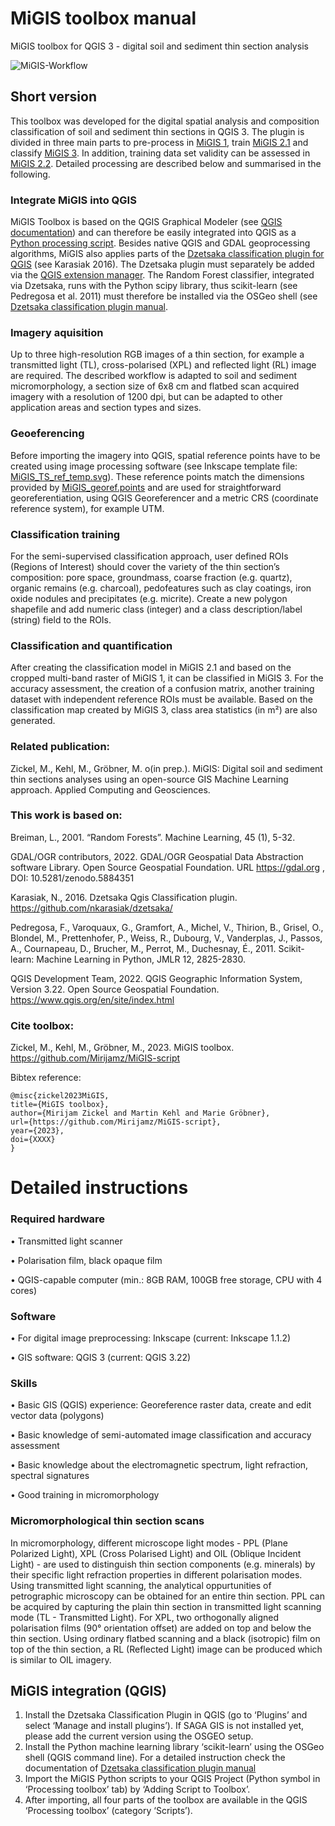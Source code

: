 # MiGIS toolbox manual
MiGIS toolbox for QGIS 3 - digital soil and sediment thin section analysis

![MiGIS-Workflow](https://github.com/Mirijamz/MiGIS-script/blob/main/Manual_figures/workflow.png)

## Short version
This toolbox was developed for the digital spatial analysis and composition classification of soil and sediment thin sections in QGIS 3. The plugin is divided in three main parts to pre-process in [MiGIS 1](https://github.com/Mirijamz/MiGIS-script/blob/main/MiGIS_1_preprocess.py), train [MiGIS 2.1](https://github.com/Mirijamz/MiGIS-script/blob/main/MiGIS_2-1_train_algorithm.py) and classify [MiGIS 3](https://github.com/Mirijamz/MiGIS-script/blob/main/MiGIS_3_classification.py). In addition, training data set validity can be assessed in [MiGIS 2.2](https://github.com/Mirijamz/MiGIS-script/blob/main/MiGIS_2-2_ROI_eval.py). Detailed processing are described below and summarised in the following.

### Integrate MiGIS into QGIS
MiGIS Toolbox is based on the QGIS Graphical Modeler (see [QGIS documentation](https://docs.qgis.org/3.22/en/docs/index.html)) and can therefore be easily integrated into QGIS as a [Python processing script](https://docs.qgis.org/3.22/en/docs/user_manual/processing/toolbox.html). Besides native QGIS and GDAL geoprocessing algorithms, MiGIS also applies parts of the [Dzetsaka classification plugin for QGIS](https://github.com/nkarasiak/dzetsaka) (see Karasiak 2016). The Dzetsaka plugin must separately be added via the [QGIS extension manager]( https://docs.qgis.org/3.22/en/docs/training_manual/qgis_plugins/fetching_plugins.html). The Random Forest classifier, integrated via Dzetsaka, runs with the Python scipy library, thus scikit-learn (see Pedregosa et al. 2011) must therefore be installed via the OSGeo shell (see [Dzetsaka classification plugin manual](https://github.com/nkarasiak/dzetsaka/blob/master/readme.md).

### Imagery aquisition
Up to three high-resolution RGB images of a thin section, for example a transmitted light (TL), cross-polarised (XPL) and reflected light (RL) image are required. The described workflow is adapted to soil and sediment micromorphology, a section size of 6x8 cm and flatbed scan acquired imagery with a resolution of 1200 dpi, but can be adapted to other application areas and section types and sizes.

### Geoeferencing
Before importing the imagery into QGIS, spatial reference points have to be created using image processing software (see Inkscape template file: [MiGIS_TS_ref_temp.svg](https://github.com/Mirijamz/MiGIS-script/blob/main/MiGIS_TS_ref_temp.svg)). These reference points match the dimensions provided by [MiGIS_georef.points](https://github.com/Mirijamz/MiGIS-script/blob/main/MiGIS_georef.points) and are used for straightforward georeferentiation, using QGIS Georeferencer and a metric CRS (coordinate reference system), for example UTM. 

### Classification training
For the semi-supervised classification approach, user defined ROIs (Regions of Interest) should cover the variety of the thin section’s composition: pore space, groundmass, coarse fraction (e.g. quartz), organic remains (e.g. charcoal), pedofeatures such as clay coatings, iron oxide nodules and precipitates (e.g. micrite). Create a new polygon shapefile and add numeric class (integer) and a class description/label (string) field to the ROIs.

### Classification and quantification
After creating the classification model in MiGIS 2.1 and based on the cropped multi-band raster of MiGIS 1, it can be classified in MiGIS 3. For the accuracy assessment, the creation of a confusion matrix, another training dataset with independent reference ROIs must be available. Based on the classification map created by MiGIS 3, class area statistics (in m²) are also generated.

### Related publication: 
Zickel, M., Kehl, M., Gröbner, M. o(in prep.). MiGIS: Digital soil and sediment thin sections analyses using an open-source GIS Machine Learning approach. Applied Computing and Geosciences.

### This work is based on:
Breiman, L., 2001. “Random Forests”. Machine Learning, 45 (1), 5-32.

GDAL/OGR contributors, 2022. GDAL/OGR Geospatial Data Abstraction software Library. Open Source Geospatial Foundation. URL https://gdal.org , DOI: 10.5281/zenodo.5884351

Karasiak, N., 2016. Dzetsaka Qgis Classification plugin. https://github.com/nkarasiak/dzetsaka/

Pedregosa, F., Varoquaux, G., Gramfort, A., Michel, V., Thirion, B., Grisel, O., Blondel, M., Prettenhofer, P., Weiss, R., Dubourg, V., Vanderplas, J., Passos, A., Cournapeau, D., Brucher, M., Perrot, M., Duchesnay, É., 2011. Scikit-learn: Machine Learning in Python, JMLR 12, 2825-2830.

QGIS Development Team, 2022. QGIS Geographic Information System, Version 3.22. Open Source Geospatial Foundation. https://www.qgis.org/en/site/index.html


### Cite toolbox: 
Zickel, M., Kehl, M., Gröbner, M., 2023. MiGIS toolbox. https://github.com/Mirijamz/MiGIS-script

Bibtex reference:
```
@misc{zickel2023MiGIS,
title={MiGIS toolbox},
author={Mirijam Zickel and Martin Kehl and Marie Gröbner},
url={https://github.com/Mirijamz/MiGIS-script},
year={2023},
doi={XXXX}
}
```


# Detailed instructions

### Required hardware
•	Transmitted light scanner

•	Polarisation film, black opaque film

•	QGIS-capable computer (min.: 8GB RAM, 100GB free storage, CPU with 4 cores)

### Software
•	For digital image preprocessing: Inkscape (current: Inkscape 1.1.2)

•	GIS software: QGIS 3 (current: QGIS 3.22)

### Skills
•	Basic GIS (QGIS) experience: Georeference raster data, create and edit vector data (polygons)

•	Basic knowledge of semi-automated image classification and accuracy assessment

•	Basic knowledge about the electromagnetic spectrum, light refraction, spectral signatures

•	Good training in micromorphology

### Micromorphological thin section scans
In micromorphology, different microscope light modes - PPL (Plane Polarized Light), XPL (Cross Polarised Light) and OIL (Oblique Incident Light) - are used to distinguish thin section components (e.g. minerals) by their specific light refraction properties in different polarisation modes. Using transmitted light scanning, the analytical oppurtunities of petrographic microscopy can be obtained for an entire thin section. PPL can be acquired by capturing the plain thin section in transmitted light scanning mode (TL - Transmitted Light). For XPL, two orthogonally aligned polarisation films (90° orientation offset) are added on top and below the thin section. Using ordinary flatbed scanning and a black (isotropic) film on top of the thin section, a RL (Reflected Light) image can be produced which is similar to OIL imagery.


## MiGIS integration (QGIS)
1.	Install the Dzetsaka Classification Plugin in QGIS (go to ‘Plugins’ and select ‘Manage and install plugins’). If SAGA GIS is not installed yet, please add the current version using the OSGEO setup.
2.	Install the Python machine learning library ‘scikit-learn’ using the OSGeo shell (QGIS command line). For a detailed instruction check the documentation of [Dzetsaka classification plugin manual](https://github.com/nkarasiak/dzetsaka/blob/master/readme.md)
3.	Import the MiGIS Python scripts to your QGIS Project (Python symbol in ‘Processing toolbox’ tab) by ‘Adding Script to Toolbox’.
4.	After importing, all four parts of the toolbox are available in the QGIS ‘Processing toolbox’ (category ‘Scripts’).




